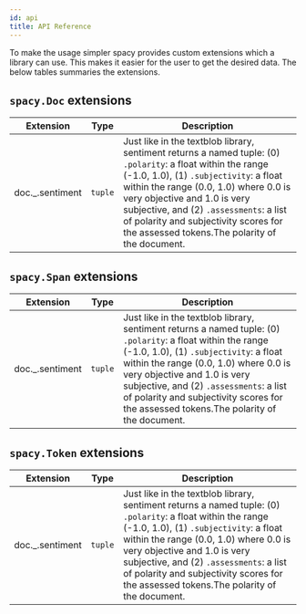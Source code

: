 ```yaml
---
id: api
title: API Reference
---
```

To make the usage simpler spacy provides custom extensions which a library can use. This makes it easier for the user to get the desired data. The below tables summaries the extensions.

## `spacy.Doc` extensions


| Extension | Type | Description |
|-----------|------|-------------|
| doc._.sentiment | `tuple` | Just like in the textblob library, sentiment returns a named tuple: (0) `.polarity`: a float within the range (-1.0, 1.0), (1) `.subjectivity`: a float within the range (0.0, 1.0) where 0.0 is very objective and 1.0 is very subjective, and (2) `.assessments`: a list of polarity and subjectivity scores for the assessed tokens.The polarity of the document. |


## `spacy.Span` extensions


| Extension | Type | Description |
|-----------|------|-------------|
| doc._.sentiment | `tuple` | Just like in the textblob library, sentiment returns a named tuple: (0) `.polarity`: a float within the range (-1.0, 1.0), (1) `.subjectivity`: a float within the range (0.0, 1.0) where 0.0 is very objective and 1.0 is very subjective, and (2) `.assessments`: a list of polarity and subjectivity scores for the assessed tokens.The polarity of the document. |



## `spacy.Token` extensions


| Extension | Type | Description |
|-----------|------|-------------|
| doc._.sentiment | `tuple` | Just like in the textblob library, sentiment returns a named tuple: (0) `.polarity`: a float within the range (-1.0, 1.0), (1) `.subjectivity`: a float within the range (0.0, 1.0) where 0.0 is very objective and 1.0 is very subjective, and (2) `.assessments`: a list of polarity and subjectivity scores for the assessed tokens.The polarity of the document. |


